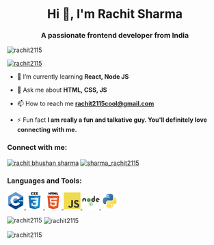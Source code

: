 <h1 align="center">Hi 👋, I'm Rachit Sharma</h1>
<h3 align="center">A passionate frontend developer from India</h3>

<p align="left"> <img src="https://komarev.com/ghpvc/?username=rachit2115&label=Profile%20views&color=0e75b6&style=flat" alt="rachit2115" /> </p>

<p align="left"> <a href="https://github.com/ryo-ma/github-profile-trophy"><img src="https://github-profile-trophy.vercel.app/?username=rachit2115" alt="rachit2115" /></a> </p>

- 🌱 I’m currently learning **React, Node JS**

- 💬 Ask me about **HTML, CSS, JS**

- 📫 How to reach me **rachit2115cool@gmail.com**

- ⚡ Fun fact **I am really a fun and talkative guy. You'll definitely love connecting with me.**

<h3 align="left">Connect with me:</h3>
<p align="left">
<a href="https://linkedin.com/in/rachit bhushan sharma" target="blank"><img align="center" src="https://raw.githubusercontent.com/rahuldkjain/github-profile-readme-generator/master/src/images/icons/Social/linked-in-alt.svg" alt="rachit bhushan sharma" height="30" width="40" /></a>
<a href="https://instagram.com/sharma_rachit2115" target="blank"><img align="center" src="https://raw.githubusercontent.com/rahuldkjain/github-profile-readme-generator/master/src/images/icons/Social/instagram.svg" alt="sharma_rachit2115" height="30" width="40" /></a>
</p>

<h3 align="left">Languages and Tools:</h3>
<p align="left"> <a href="https://www.w3schools.com/cpp/" target="_blank" rel="noreferrer"> <img src="https://raw.githubusercontent.com/devicons/devicon/master/icons/cplusplus/cplusplus-original.svg" alt="cplusplus" width="40" height="40"/> </a> <a href="https://www.w3schools.com/css/" target="_blank" rel="noreferrer"> <img src="https://raw.githubusercontent.com/devicons/devicon/master/icons/css3/css3-original-wordmark.svg" alt="css3" width="40" height="40"/> </a> <a href="https://www.w3.org/html/" target="_blank" rel="noreferrer"> <img src="https://raw.githubusercontent.com/devicons/devicon/master/icons/html5/html5-original-wordmark.svg" alt="html5" width="40" height="40"/> </a> <a href="https://developer.mozilla.org/en-US/docs/Web/JavaScript" target="_blank" rel="noreferrer"> <img src="https://raw.githubusercontent.com/devicons/devicon/master/icons/javascript/javascript-original.svg" alt="javascript" width="40" height="40"/> </a> <a href="https://nodejs.org" target="_blank" rel="noreferrer"> <img src="https://raw.githubusercontent.com/devicons/devicon/master/icons/nodejs/nodejs-original-wordmark.svg" alt="nodejs" width="40" height="40"/> </a> <a href="https://www.python.org" target="_blank" rel="noreferrer"> <img src="https://raw.githubusercontent.com/devicons/devicon/master/icons/python/python-original.svg" alt="python" width="40" height="40"/> </a> </p>

<p><img align="left" src="https://github-readme-stats.vercel.app/api/top-langs?username=rachit2115&show_icons=true&locale=en&layout=compact" alt="rachit2115" /></p>

<p>&nbsp;<img align="center" src="https://github-readme-stats.vercel.app/api?username=rachit2115&show_icons=true&locale=en" alt="rachit2115" /></p>

<p><img align="center" src="https://github-readme-streak-stats.herokuapp.com/?user=rachit2115&" alt="rachit2115" /></p>
